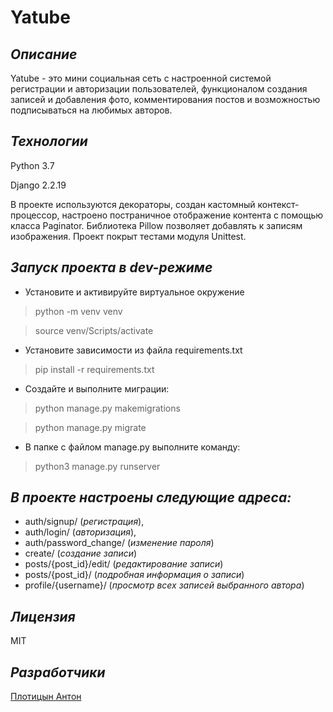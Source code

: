 # __Yatube__
## _Описание_

Yatube - это мини социальная сеть с настроенной системой регистрации и авторизации пользователей, функционалом создания записей и добавления фото, комментирования постов и возможностью подписываться на любимых авторов.

## _Технологии_

Python 3.7

Django 2.2.19

В проекте используются декораторы, создан кастомный контекст-процессор, настроено постраничное отображение контента с помощью класса Paginator. Библиотека Pillow позволяет добавлять к записям изображения. Проект покрыт тестами модуля Unittest.

## _Запуск проекта в dev-режиме_

- Установите и активируйте виртуальное окружение
> python -m venv venv

> source venv/Scripts/activate
- Установите зависимости из файла requirements.txt
> pip install -r requirements.txt
- Создайте и выполните миграции:
> python manage.py makemigrations

> python manage.py migrate
- В папке с файлом manage.py выполните команду:
> python3 manage.py runserver

## _В проекте настроены следующие адреса:_

- auth/signup/ (_регистрация_),
- auth/login/ (_авторизация_),
- auth/password_change/ (_изменение пароля_)
- create/ (_создание записи_)
- posts/{post_id}/edit/ (_редактирование записи_)
- posts/{post_id}/ (_подробная информация о записи_)
- profile/{username}/ (_просмотр всех записей выбранного автора_)


## _Лицензия_

MIT

## _Разработчики_
[Плотицын Антон](https://github.com/Anton0530212)
